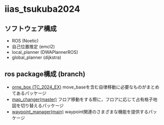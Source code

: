 # iias_tsukuba2024
## ソフトウェア構成
- ROS (Noetic)
- 自己位置推定 (emcl2)
- local_planner (DWAPlannerROS)
- global_planner (dijkstra)

## ros package構成 (branch)
- [orne_box (TC_2024_EX)](https://github.com/open-rdc/orne-box/tree/TC_2024_EX)
move_baseを含む自律移動に必要なものがまとめてあるパッケージ
- [map_changer(master)](https://github.com/open-rdc/map_changer/tree/8ec95979d6ce3147d2514ee4d2d12c18706bac8a)
フロア移動をする際に，フロアに応じて占有格子地図を切り替えるパッケージ
- [waypoint_manager(main)](https://github.com/open-rdc/waypoint_manager/tree/v2.1.3)
waypoint関連のさまざまな機能を提供するパッケージ
